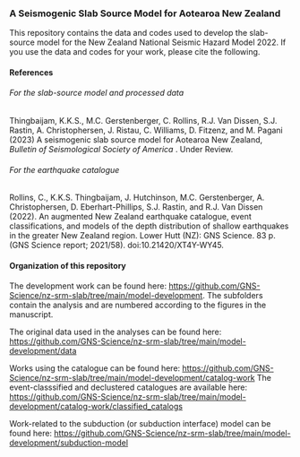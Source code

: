 ### A Seismogenic Slab Source Model for Aotearoa New Zealand  

This repository contains the data and codes used to develop the slab-source model for the New Zealand National Seismic Hazard Model 2022. If you use the data and codes for your work, please cite the following.   

#### References
###### For the slab-source model and processed data
Thingbaijam, K.K.S., M.C. Gerstenberger, C. Rollins, R.J. Van Dissen, S.J. Rastin, A. Christophersen, J. Ristau, C. Williams, D. Fitzenz, and M. Pagani (2023) A seismogenic slab source model for Aotearoa New Zealand, <i> Bulletin of Seismological Society of America </i>. Under Review. 

###### For the earthquake catalogue
Rollins, C., K.K.S. Thingbaijam, J. Hutchinson, M.C. Gerstenberger, A. Christophersen, D. Eberhart-Phillips, S.J. Rastin, and R.J. Van Dissen (2022). An augmented New Zealand earthquake catalogue, event classifications, and models of the depth distribution of shallow earthquakes in the greater New Zealand region. Lower Hutt (NZ): GNS Science. 83 p. (GNS Science report; 2021/58). doi:10.21420/XT4Y-WY45.


#### Organization of this repository 

The development work can be found here: https://github.com/GNS-Science/nz-srm-slab/tree/main/model-development. The subfolders contain the analysis and are numbered according to the figures in the manuscript.

The original data used in the analyses can be found here: https://github.com/GNS-Science/nz-srm-slab/tree/main/model-development/data

Works using the catalogue can be found here: https://github.com/GNS-Science/nz-srm-slab/tree/main/model-development/catalog-work
The event-classsified and declustered catalogues are available here: https://github.com/GNS-Science/nz-srm-slab/tree/main/model-development/catalog-work/classified_catalogs

Work-related to the subduction (or subduction interface) model can be found here: https://github.com/GNS-Science/nz-srm-slab/tree/main/model-development/subduction-model
